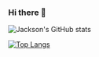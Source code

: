 ### Hi there 👋

![Jackson's GitHub stats](https://github-readme-stats.vercel.app/api?username=jchoyce&count_private=true&theme=dracula)

[![Top Langs](https://github-readme-stats.vercel.app/api/top-langs/?username=jchoyce)](https://github.com/anuraghazra/github-readme-stats)
